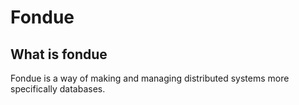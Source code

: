 # Fondue

## What is fondue

Fondue is a way of making and managing distributed systems more specifically databases.
